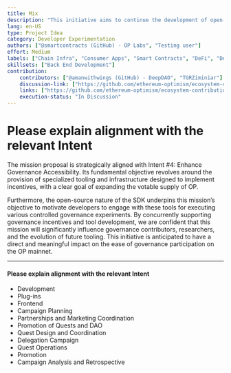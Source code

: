 ```yaml
---
title: Mix 
description: "This initiative aims to continue the development of open-source infrastructure for the Optimism Collective towards strategically enabling the governance-related incentives to achieve objectives of: increasing OP votable supply, increasing active OP delegations, and rewarding beneficial delegate behavior (including participation and involvement)."
lang: en-US
type: Project Idea
category: Developer Experimentation
authors: ["@smartcontracts (GitHub) - OP Labs", "Testing user"]
effort: Medium 
labels: ["Chain Infra", "Consumer Apps", "Smart Contracts", "DeFi", "Developer Tooling"]
skillsets: ["Back End Development"]
contribution:
    contributors: ["@amanwithwings (GitHub) - DeepDAO", "TGRZiminiar"]
    discussion-link: ["https://github.com/ethereum-optimism/ecosystem-contributions/issues/33"]
    links: ["https://github.com/ethereum-optimism/ecosystem-contributions/issues/33", "https://github.com/ethereum-optimism/ecosystem-contributions/issues/33"]
    execution-status: "In Discussion"
---
```


# Please explain alignment with the relevant Intent

The mission proposal is strategically aligned with Intent #4: Enhance Governance Accessibility. Its fundamental objective revolves around the provision of specialized tooling and infrastructure designed to implement incentives, with a clear goal of expanding the votable supply of OP.

Furthermore, the open-source nature of the SDK underpins this mission’s objective to motivate developers to engage with these tools for executing various controlled governance experiments. By concurrently supporting governance incentives and tool development, we are confident that this mission will significantly influence governance contributors, researchers, and the evolution of future tooling. This initiative is anticipated to have a direct and meaningful impact on the ease of governance participation on the OP mainnet.

---

#### Please explain alignment with the relevant Intent

- Development
- Plug-ins
- Frontend
- Campaign Planning
- Partnerships and Marketing Coordination
- Promotion of Quests and DAO
- Quest Design and Coordination
- Delegation Campaign
- Quest Operations
- Promotion
- Campaign Analysis and Retrospective



